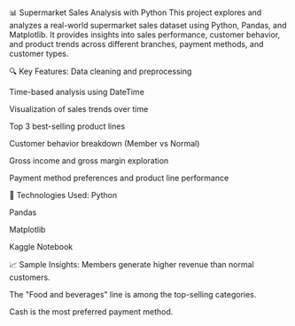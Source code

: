 📊 Supermarket Sales Analysis with Python
This project explores and analyzes a real-world supermarket sales dataset using Python, Pandas, and Matplotlib. It provides insights into sales performance, customer behavior, and product trends across different branches, payment methods, and customer types.

🔍 Key Features:
Data cleaning and preprocessing

Time-based analysis using DateTime

Visualization of sales trends over time

Top 3 best-selling product lines

Customer behavior breakdown (Member vs Normal)

Gross income and gross margin exploration

Payment method preferences and product line performance

📁 Technologies Used:
Python

Pandas

Matplotlib

Kaggle Notebook

📈 Sample Insights:
Members generate higher revenue than normal customers.

The "Food and beverages" line is among the top-selling categories.

Cash is the most preferred payment method.


